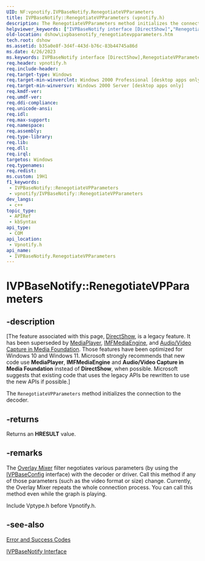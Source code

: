 ```yaml
---
UID: NF:vpnotify.IVPBaseNotify.RenegotiateVPParameters
title: IVPBaseNotify::RenegotiateVPParameters (vpnotify.h)
description: The RenegotiateVPParameters method initializes the connection to the decoder.
helpviewer_keywords: ["IVPBaseNotify interface [DirectShow]","RenegotiateVPParameters method","IVPBaseNotify.RenegotiateVPParameters","IVPBaseNotify::RenegotiateVPParameters","IVPBaseNotifyRenegotiateVPParameters","RenegotiateVPParameters","RenegotiateVPParameters method [DirectShow]","RenegotiateVPParameters method [DirectShow]","IVPBaseNotify interface","dshow.ivpbasenotify_renegotiatevpparameters","vpnotify/IVPBaseNotify::RenegotiateVPParameters"]
old-location: dshow\ivpbasenotify_renegotiatevpparameters.htm
tech.root: dshow
ms.assetid: b35a0e8f-3d4f-443d-b76c-83b44745a86d
ms.date: 4/26/2023
ms.keywords: IVPBaseNotify interface [DirectShow],RenegotiateVPParameters method, IVPBaseNotify.RenegotiateVPParameters, IVPBaseNotify::RenegotiateVPParameters, IVPBaseNotifyRenegotiateVPParameters, RenegotiateVPParameters, RenegotiateVPParameters method [DirectShow], RenegotiateVPParameters method [DirectShow],IVPBaseNotify interface, dshow.ivpbasenotify_renegotiatevpparameters, vpnotify/IVPBaseNotify::RenegotiateVPParameters
req.header: vpnotify.h
req.include-header: 
req.target-type: Windows
req.target-min-winverclnt: Windows 2000 Professional [desktop apps only]
req.target-min-winversvr: Windows 2000 Server [desktop apps only]
req.kmdf-ver: 
req.umdf-ver: 
req.ddi-compliance: 
req.unicode-ansi: 
req.idl: 
req.max-support: 
req.namespace: 
req.assembly: 
req.type-library: 
req.lib: 
req.dll: 
req.irql: 
targetos: Windows
req.typenames: 
req.redist: 
ms.custom: 19H1
f1_keywords:
 - IVPBaseNotify::RenegotiateVPParameters
 - vpnotify/IVPBaseNotify::RenegotiateVPParameters
dev_langs:
 - c++
topic_type:
 - APIRef
 - kbSyntax
api_type:
 - COM
api_location:
 - Vpnotify.h
api_name:
 - IVPBaseNotify.RenegotiateVPParameters
---
```


# IVPBaseNotify::RenegotiateVPParameters


## -description

\[The feature associated with this page, [DirectShow](/windows/win32/directshow/directshow), is a legacy feature. It has been superseded by [MediaPlayer](/uwp/api/Windows.Media.Playback.MediaPlayer), [IMFMediaEngine](/windows/win32/api/mfmediaengine/nn-mfmediaengine-imfmediaengine), and [Audio/Video Capture in Media Foundation](windows/win32/medfound/audio-video-capture-in-media-foundation). Those features have been optimized for Windows 10 and Windows 11. Microsoft strongly recommends that new code use **MediaPlayer**, **IMFMediaEngine** and **Audio/Video Capture in Media Foundation** instead of **DirectShow**, when possible. Microsoft suggests that existing code that uses the legacy APIs be rewritten to use the new APIs if possible.\]

The <code>RenegotiateVPParameters</code> method initializes the connection to the decoder.



## -returns

Returns an <b>HRESULT</b> value.

## -remarks

The <a href="/windows/desktop/DirectShow/overlay-mixer-filter">Overlay Mixer</a> filter negotiates various parameters (by using the <a href="/windows/desktop/api/vpconfig/nn-vpconfig-ivpbaseconfig">IVPBaseConfig</a> interface) with the decoder or driver. Call this method if any of those parameters (such as the video format or size) change. Currently, the Overlay Mixer repeats the whole connection process. You can call this method even while the graph is playing.

Include Vptype.h before Vpnotify.h.

## -see-also

<a href="/windows/desktop/DirectShow/error-and-success-codes">Error and Success Codes</a>



<a href="/windows/desktop/api/vpnotify/nn-vpnotify-ivpbasenotify">IVPBaseNotify Interface</a>

